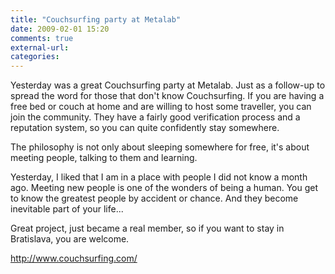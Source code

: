 ```yaml
---
title: "Couchsurfing party at Metalab"
date: 2009-02-01 15:20
comments: true
external-url:
categories:
---
```

Yesterday was a great Couchsurfing party at Metalab. Just as a follow-up to spread the word for those that don't know Couchsurfing. If you are having a free bed or couch at home and are willing to host some traveller, you can join the community. They have a fairly good verification process and a reputation system, so you can quite confidently stay somewhere.   
  
The philosophy is not only about sleeping somewhere for free, it's about meeting people, talking to them and learning.  
  
Yesterday, I liked that I am in a place with people I did not know a month ago. Meeting new people is one of the wonders of being a human. You get to know the greatest people by accident or chance. And they become inevitable part of your life...  
  
Great project, just became a real member, so if you want to stay in Bratislava, you are welcome.  


<http://www.couchsurfing.com/>
